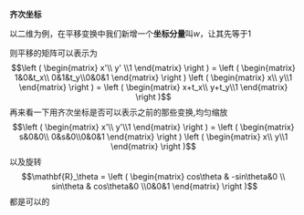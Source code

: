 **齐次坐标**

以二维为例，在平移变换中我们新增一个**坐标分量**叫$w$，让其先等于$1$

则平移的矩阵可以表示为$$\left ( \begin{matrix} x'\\ y' \\1 \end{matrix} \right ) = \left ( \begin{matrix} 1&0&t_x\\ 0&1&t_y\\0&0&1 \end{matrix} \right ) \left ( \begin{matrix} x\\ y\\1 \end{matrix} \right ) = \left ( \begin{matrix} x+t_x\\ y+t_y\\1 \end{matrix} \right )$$再来看一下用齐次坐标是否可以表示之前的那些变换,均匀缩放$$\left ( \begin{matrix} x'\\ y'\\1 \end{matrix} \right ) = \left ( \begin{matrix} s&0&0\\ 0&s&0\\0&0&1 \end{matrix} \right ) \left ( \begin{matrix} x\\ y\\1 \end{matrix} \right )$$以及旋转$$\mathbf{R}_\theta = \left ( \begin{matrix} cos\theta & -sin\theta&0 \\  sin\theta & cos\theta&0 \\0&0&1 \end{matrix} \right )$$都是可以的
